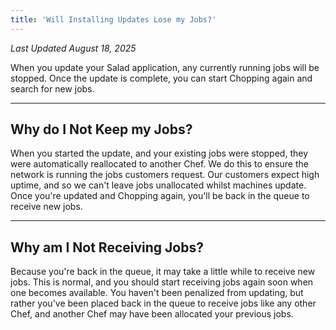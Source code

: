 ```yaml
---
title: 'Will Installing Updates Lose my Jobs?'
---
```


_Last Updated August 18, 2025_

When you update your Salad application, any currently running jobs will be stopped. Once the update is complete, you can
start Chopping again and search for new jobs.

---

## **Why do I Not Keep my Jobs?**

When you started the update, and your existing jobs were stopped, they were automatically reallocated to another Chef.
We do this to ensure the network is running the jobs customers request. Our customers expect high uptime, and so we
can't leave jobs unallocated whilst machines update. Once you're updated and Chopping again, you'll be back in the queue
to receive new jobs.

---

## **Why am I Not Receiving Jobs?**

Because you're back in the queue, it may take a little while to receive new jobs. This is normal, and you should start
receiving jobs again soon when one becomes available. You haven't been penalized from updating, but rather you've been
placed back in the queue to receive jobs like any other Chef, and another Chef may have been allocated your previous
jobs.
